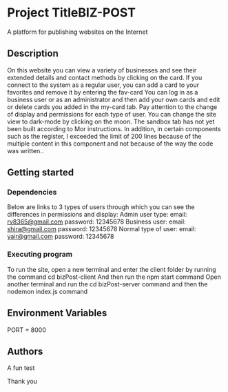 # Project TitleBIZ-POST
 A platform for publishing websites on the Internet

## Description
On this website you can view a variety of businesses and see their extended details and contact methods by clicking on the card.
If you connect to the system as a regular user, you can add a card to your favorites and remove it by entering the fav-card
You can log in as a business user or as an administrator and then add your own cards and edit or delete cards you added in the my-card tab.
Pay attention to the change of display and permissions for each type of user.
You can change the site view to dark-mode by clicking on the moon.
The sandbox tab has not yet been built according to Mor instructions.
In addition, in certain components such as the register, I exceeded the limit of 200 lines because of the multiple content in this component and not because of the way the code was written..


## Getting started

### Dependencies

Below are links to 3 types of users through which you can see the differences in permissions and display:
Admin user type: email: rv8365@gmail.com
password: 12345678
Business user: email: shira@gmail.com
password: 12345678
Normal type of user: email: yair@gmail.com
password: 12345678

### Executing program

To run the site, open a new terminal and enter the client folder by running the command cd bizPost-client
And then run the npm start command
Open another terminal and run the cd bizPost-server command
and then the nodemon index.js command

## Environment Variables
PORT = 8000





## Authors

A fun test

Thank you

